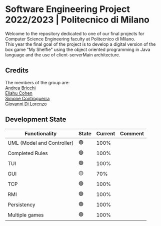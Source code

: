 # Software Engineering Project 2022/2023 | Politecnico di Milano

Welcome to the repository dedicated to one of our final projects for Computer Science Engineering faculty at Politecnico di Milano.  
This year the final goal of the project is to develop a digital version of the box game "My Shelfie" using the object oriented programming in Java language and the use of client-serverMain architecture.

## Credits

The members of the group are:  
[Andrea Bricchi](https://github.com/andrebricchi)   
[Eliahu Cohen](https://github.com/EliahuC)   
[Simone Controguerra](https://github.com/simocigi)   
[Giovanni Di Lorenzo](https://github.com/GiovanniDiLorenzo)   

## Development State

|Functionality   	|State   	| Current   	 |Comment   	|
|---	|---	|-------------|---	|
|UML (Model and Controller)   	|🟢   	| 100%   	    |   	|
|Completed Rules   	|🟢   	| 100%   	    |   	|
|TUI   	|🟢   	| 100%   	    |    	|
|GUI   	|🟡   	| 70%   	     |    	|
|TCP   	|🟢  	| 100%   	    |    	|
|RMI   	|🟢   	| 100%   	     |   	|
|Persistency   	|🟢   	| 100%   	    |   	|
|Multiple games   	|🟢   	| 100%   	    |   	|
